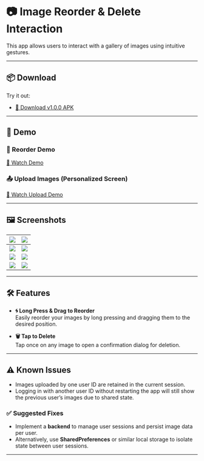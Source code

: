 # 📷 Image Reorder & Delete Interaction

This app allows users to interact with a gallery of images using intuitive gestures.

---

## 📦 Download

Try it out:

- [📱 Download v1.0.0 APK](https://github.com/Execlandry/personal_image_gallery_app/releases/download/v1.0.0/app-release.apk)

---

## 🎥 Demo

### 🔁 Reorder Demo  
[🔗 Watch Demo](https://github.com/user-attachments/assets/b4d3965c-e54c-4c38-8123-6991c7510a94)

### 📤 Upload Images (Personalized Screen)  
[🔗 Watch Upload Demo](https://github.com/user-attachments/assets/9f1c38b0-8674-4ec7-8ac2-39ca3072d58d)

---

## 🖼 Screenshots

| ![](https://github.com/user-attachments/assets/ae0e2203-91fe-40b7-b003-117ed4daba12) | ![](https://github.com/user-attachments/assets/91e76d09-ed68-47d3-be3b-89b791df38d7) |
| --- | --- |
| ![](https://github.com/user-attachments/assets/6c5372ee-3e38-4554-94bc-4aaa537f28a0) | ![](https://github.com/user-attachments/assets/2fb735d4-db86-4615-bcbf-ba92c8030723) |
| ![](https://github.com/user-attachments/assets/4d57bbbe-5a58-4efc-8a28-f656b2eac7a7) | ![](https://github.com/user-attachments/assets/85d87c75-dce1-4070-b1af-76e37380bcd5) |
| ![](https://github.com/user-attachments/assets/6b863921-4e2c-4c23-9ea7-d0e0da5b957b) | ![](https://github.com/user-attachments/assets/278fb0d1-07b8-49ae-a561-2b759b917e0f) |

---

## 🛠 Features

- **🌀 Long Press & Drag to Reorder**  
  Easily reorder your images by long pressing and dragging them to the desired position.

- **🗑 Tap to Delete**  
  Tap once on any image to open a confirmation dialog for deletion.

---

## ⚠️ Known Issues

- Images uploaded by one user ID are retained in the current session.
- Logging in with another user ID without restarting the app will still show the previous user’s images due to shared state.

### ✅ Suggested Fixes

- Implement a **backend** to manage user sessions and persist image data per user.
- Alternatively, use **SharedPreferences** or similar local storage to isolate state between user sessions.

---
